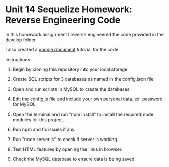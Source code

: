 # Unit 14 Sequelize Homework: Reverse Engineering Code

In this homework assignment I reverse engineered the code provided in the develop folder. 
 
 I also created a [google document](https://drive.google.com/file/d/1ODdVWrhqXV_LI_ZbdHPOoehma9EpOtGA/view?usp=sharing) tutorial for the code. 
  
  Instructions: 

  1. Begin by cloning this repository into your local storage.

  2. Create SQL scripts for 3 databases as named in the config.json file. 

  3. Open and run scripts in MySQL to create the databases. 

  4. Edit the config.js file and include your own personal data. 
  ex: password for MySQL

  5. Open the terminal and run "npm install" to install the required node modules for this project. 

  6. Run npm and fix issues if any. 

  7. Run "node server.js" to check if server is working. 

  9. Test HTML features by opening the links in browser. 

  10. Check the MySQL database to ensure data is being saved. 
  



